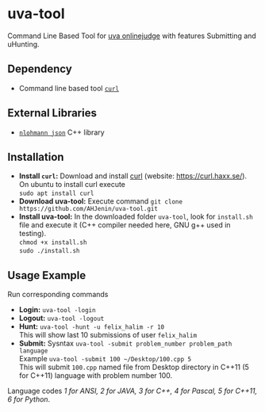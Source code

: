 # uva-tool
Command Line Based Tool for [uva onlinejudge](https://uva.onlinejudge.org/) with features Submitting and uHunting.

## Dependency
- Command line based tool [`curl`](https://curl.haxx.se/)

## External Libraries
- [`nlohmann json`](https://github.com/nlohmann/json) C++ library

## Installation
- **Install `curl`:** Download and install [curl](https://github.com/curl/curl) (website: https://curl.haxx.se/). On ubuntu to install curl execute  
`sudo apt install curl`
- **Download uva-tool:** Execute command `git clone https://github.com/AHJenin/uva-tool.git`
- **Install uva-tool:** In the downloaded folder `uva-tool`, look for `install.sh` file and execute it (C++ compiler needed here, GNU g++ used in testing).  
`chmod +x install.sh`  
`sudo ./install.sh`


## Usage Example
Run corresponding commands

- **Login:** `uva-tool -login`
- **Logout:** `uva-tool -logout`
- **Hunt:** `uva-tool -hunt -u felix_halim -r 10`  
This will show last 10 submissions of user `felix_halim`
- **Submit:** Sysntax `uva-tool -submit problem_number problem_path language`  
Example `uva-tool -submit 100 ~/Desktop/100.cpp 5`  
This will submit `100.cpp` named file from Desktop directory in C++11 (5 for C++11) language with problem number 100.

Language codes *1 for ANSI, 2 for JAVA, 3 for C++, 4 for Pascal, 5 for C++11, 6 for Python*.
